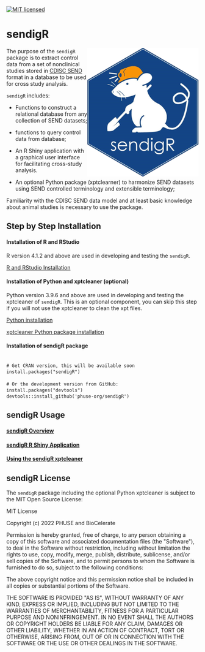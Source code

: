 [![MIT licensed](https://img.shields.io/badge/license-MIT-blue.svg)](https://github.com/phuse-org/phuse-scripts/blob/master/LICENSE.md) 

# sendigR
<a href="https://github.com/phuse-org/sendigR"><img src="man/figures/logo.png" alt="sendigR logo" align="right" /></a> 

The purpose of the `sendigR` package is to extract control data from a set of nonclinical studies stored in [CDISC SEND](https://www.cdisc.org/standards/foundational/send) format in a database to be used for cross study analysis.


`sendigR` includes:


* Functions to construct a relational database from any collection of SEND datasets;
  
* functions to query control data from database;

* An R Shiny application with a graphical user interface for facilitating cross-study analysis.

* An optional Python package (xptclearner) to harmonize SEND datasets using SEND controlled terminology and extensible terminology;


Familiarity with the CDISC SEND data model and at least basic knowledge about animal studies is necessary to use the package.


## Step by Step Installation

#### Installation of R and RStudio
R version 4.1.2 and above are used in developing and testing the `sendigR`.

[R and RStudio Installation](https://rstudio-education.github.io/hopr/starting.html)

#### Installation of Python and xptcleaner (optional)
Python version 3.9.6 and above are used in developing and testing the xptcleaner of `sendigR`. This is an optional component, you can skip this step if you will not use the xptcleaner to clean the xpt files. 

[Python installation](https://docs.python.org/3/using/index.html)

[xptcleaner Python package installation](https://phuse-org.github.io/sendigR/articles/Usingxptcleaner.html)

#### Installation of sendigR package

```

# Get CRAN version, this will be available soon
install.packages("sendigR")

# Or the development version from GitHub:
install.packages("devtools")
devtools::install_github('phuse-org/sendigR')

```

## sendigR Usage

#### [sendigR Overview](https://phuse-org.github.io/sendigR/articles/Introduction.html)

#### [sendigR R Shiny Application](https://phuse-org.github.io/sendigR/articles/SendDashboard.html)

#### [Using the sendigR xptcleaner](https://phuse-org.github.io/sendigR/articles/Usingxptcleaner.html)


## sendigR License


The `sendigR` package including the optional Python xptcleaner is subject to the MIT Open Source License:

MIT License

Copyright (c) 2022 PHUSE and BioCelerate

Permission is hereby granted, free of charge, to any person obtaining a copy
of this software and associated documentation files (the "Software"), to deal
in the Software without restriction, including without limitation the rights
to use, copy, modify, merge, publish, distribute, sublicense, and/or sell
copies of the Software, and to permit persons to whom the Software is
furnished to do so, subject to the following conditions:

The above copyright notice and this permission notice shall be included in
all copies or substantial portions of the Software.

THE SOFTWARE IS PROVIDED "AS IS", WITHOUT WARRANTY OF ANY KIND, EXPRESS OR
IMPLIED, INCLUDING BUT NOT LIMITED TO THE WARRANTIES OF MERCHANTABILITY,
FITNESS FOR A PARTICULAR PURPOSE AND NONINFRINGEMENT. IN NO EVENT SHALL THE
AUTHORS OR COPYRIGHT HOLDERS BE LIABLE FOR ANY CLAIM, DAMAGES OR OTHER
LIABILITY, WHETHER IN AN ACTION OF CONTRACT, TORT OR OTHERWISE, ARISING FROM,
OUT OF OR IN CONNECTION WITH THE SOFTWARE OR THE USE OR OTHER DEALINGS IN
THE SOFTWARE.
